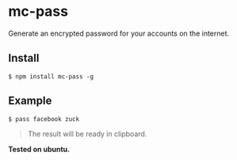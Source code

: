 # mc-pass

Generate an encrypted password for your accounts on the internet.

## Install

    $ npm install mc-pass -g

## Example

    $ pass facebook zuck


> The result will be ready in clipboard.

**Tested on ubuntu.**
